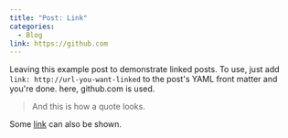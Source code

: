 ```yaml
---
title: "Post: Link"
categories:
  - Blog
link: https://github.com
---
```


Leaving this example post to demonstrate linked posts. To use, just add `link: http://url-you-want-linked` to the post's YAML front matter and you're done. here, github.com is used.

> And this is how a quote looks.

Some [link](#) can also be shown.
